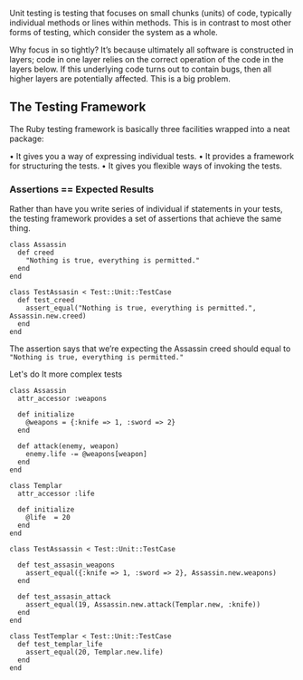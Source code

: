 Unit testing is testing that focuses on small chunks (units) of code, typically individual methods or lines within methods. This is in contrast to most other forms of testing, which consider the system as a whole.

Why focus in so tightly? It’s because ultimately all software is constructed in layers; code in one layer relies on the correct operation of the code in the layers below. If this underlying code turns out to contain bugs, then all higher layers are potentially affected. This is a big problem. 


## The Testing Framework

The Ruby testing framework is basically three facilities wrapped into a neat package:

 • It gives you a way of expressing individual tests.
 • It provides a framework for structuring the tests.
 • It gives you flexible ways of invoking the tests.

### Assertions == Expected Results

Rather than have you write series of individual if statements in your tests, the testing framework provides a set of assertions that achieve the same thing.

```
class Assassin
  def creed
    "Nothing is true, everything is permitted."
  end
end

class TestAssasin < Test::Unit::TestCase
  def test_creed
    assert_equal("Nothing is true, everything is permitted.", Assassin.new.creed)
  end
end
```

The assertion says that we’re expecting the Assassin creed should equal to `"Nothing is true, everything is permitted."`


Let's do It more complex tests

```
class Assassin
  attr_accessor :weapons

  def initialize
    @weapons = {:knife => 1, :sword => 2} 
  end

  def attack(enemy, weapon)
    enemy.life -= @weapons[weapon]
  end
end

class Templar
  attr_accessor :life

  def initialize
    @life  = 20
  end
end

class TestAssassin < Test::Unit::TestCase

  def test_assasin_weapons
    assert_equal({:knife => 1, :sword => 2}, Assassin.new.weapons)
  end

  def test_assasin_attack
    assert_equal(19, Assassin.new.attack(Templar.new, :knife))
  end
end

class TestTemplar < Test::Unit::TestCase
  def test_templar_life
    assert_equal(20, Templar.new.life)
  end
end

```